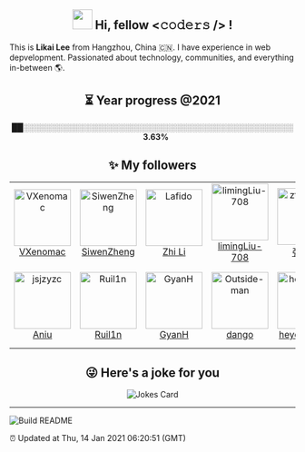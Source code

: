 <h2 align="center"><strong><img src="https://media.giphy.com/media/hvRJCLFzcasrR4ia7z/giphy.gif" width="35px"> Hi, fellow <𝚌𝚘𝚍𝚎𝚛𝚜 /> !</strong></h2>
<p>
  This is <strong>Likai Lee</strong> from Hangzhou, China 🇨🇳. I have experience in web depvelopment.  Passionated about technology, communities, and everything in-between 🌎.
</p>

<h2 align="center"><strong>⏳ Year progress @<!--START_SECTION:cur-year-->2021<!--END_SECTION:cur-year--></strong></h2>
<p align="center">
    <!--START_SECTION:year-progress-bar-->██░░░░░░░░░░░░░░░░░░░░░░░░░░░░░░░░░░░░░░░░░░░░░░░░<!--END_SECTION:year-progress-bar-->
    &nbsp;&nbsp;
    <b><!--START_SECTION:year-progress-percent-->3.63<!--END_SECTION:year-progress-percent-->%</b>
</p>

<h2 align="center"><strong>✨ My followers</strong></h2>
<!--START_SECTION:top-followers-->
<table>
<tr>
    <td align="center">
      <a href="https://github.com/VXenomac">
        <img src="https://avatars1.githubusercontent.com/u/21958044?v=4" width="100px;" alt="VXenomac"/>
      </a>
      <br />
      <a href="https://github.com/VXenomac">VXenomac</a>
    </td>    <td align="center">
      <a href="https://github.com/SiwenZheng">
        <img src="https://avatars0.githubusercontent.com/u/16337571?v=4" width="100px;" alt="SiwenZheng"/>
      </a>
      <br />
      <a href="https://github.com/SiwenZheng">SiwenZheng</a>
    </td>    <td align="center">
      <a href="https://github.com/Lafido">
        <img src="https://avatars2.githubusercontent.com/u/2927304?v=4" width="100px;" alt="Lafido"/>
      </a>
      <br />
      <a href="https://github.com/Lafido">Zhi Li</a>
    </td>    <td align="center">
      <a href="https://github.com/limingLiu-708">
        <img src="https://avatars1.githubusercontent.com/u/49385193?v=4" width="100px;" alt="limingLiu-708"/>
      </a>
      <br />
      <a href="https://github.com/limingLiu-708">limingLiu-708</a>
    </td>    <td align="center">
      <a href="https://github.com/ztygalaxy">
        <img src="https://avatars2.githubusercontent.com/u/35124692?v=4" width="100px;" alt="ztygalaxy"/>
      </a>
      <br />
      <a href="https://github.com/ztygalaxy">张天宇</a>
    </td>    <td align="center">
      <a href="https://github.com/MC01DA">
        <img src="https://avatars1.githubusercontent.com/u/30335051?v=4" width="100px;" alt="MC01DA"/>
      </a>
      <br />
      <a href="https://github.com/MC01DA">Jerefeny</a>
    </td>    <td align="center">
      <a href="https://github.com/MQQM">
        <img src="https://avatars3.githubusercontent.com/u/34396349?v=4" width="100px;" alt="MQQM"/>
      </a>
      <br />
      <a href="https://github.com/MQQM">Tianhao Zhang</a>
    </td></tr>
<tr>
    <td align="center">
      <a href="https://github.com/jsjzyzc">
        <img src="https://avatars3.githubusercontent.com/u/32808240?v=4" width="100px;" alt="jsjzyzc"/>
      </a>
      <br />
      <a href="https://github.com/jsjzyzc">Aniu</a>
    </td>    <td align="center">
      <a href="https://github.com/Ruil1n">
        <img src="https://avatars1.githubusercontent.com/u/29536370?v=4" width="100px;" alt="Ruil1n"/>
      </a>
      <br />
      <a href="https://github.com/Ruil1n">Ruil1n</a>
    </td>    <td align="center">
      <a href="https://github.com/GyanH">
        <img src="https://avatars0.githubusercontent.com/u/34931039?v=4" width="100px;" alt="GyanH"/>
      </a>
      <br />
      <a href="https://github.com/GyanH">GyanH</a>
    </td>    <td align="center">
      <a href="https://github.com/Outside-man">
        <img src="https://avatars1.githubusercontent.com/u/19770588?v=4" width="100px;" alt="Outside-man"/>
      </a>
      <br />
      <a href="https://github.com/Outside-man">dango</a>
    </td>    <td align="center">
      <a href="https://github.com/heyongpeng">
        <img src="https://avatars0.githubusercontent.com/u/26265667?v=4" width="100px;" alt="heyongpeng"/>
      </a>
      <br />
      <a href="https://github.com/heyongpeng">heyongpeng</a>
    </td>    <td align="center">
      <a href="https://github.com/colla2me">
        <img src="https://avatars2.githubusercontent.com/u/26298112?v=4" width="100px;" alt="colla2me"/>
      </a>
      <br />
      <a href="https://github.com/colla2me">Harimoto Satoshi</a>
    </td></tr>
</table>
<!--END_SECTION:top-followers-->
<h2 align="center"><strong>😜 Here's a joke for you</strong></h2>
<p align="center">
  <img src="https://readme-jokes.vercel.app/api?theme=vue" alt="Jokes Card" />
</p>

---

<a href="https://github.com/LikaiLee"><img src="https://github.com/LikaiLee/LikaiLee/workflows/Build%20README/badge.svg" alt="Build README" align="left" /></a><br />
<p align="left">⏰ Updated at <!--START_SECTION:update-time-->Thu, 14 Jan 2021 06:20:51 (GMT)<!--END_SECTION:update-time--></p>
